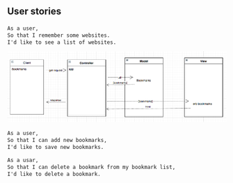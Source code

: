 User stories
----------

```
As a user,
So that I remember some websites.
I'd like to see a list of websites.
```

![First user story](first_story.png?raw=true "First user story")

```
As a user,
So that I can add new bookmarks,
I'd like to save new bookmarks.
```

```
As a usar,
So that I can delete a bookmark from my bookmark list,
I'd like to delete a bookmark.
```
